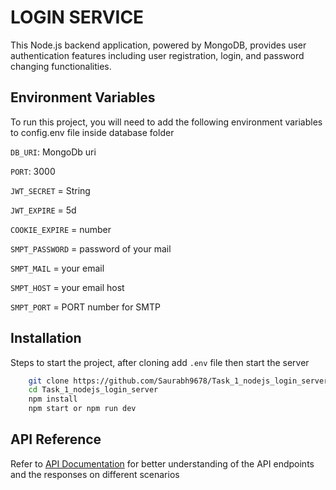 # LOGIN SERVICE

This Node.js backend application, powered by MongoDB, provides user authentication features including user registration, login, and password changing functionalities.

## Environment Variables

To run this project, you will need to add the following environment variables to  config.env file inside database folder

`DB_URI`: MongoDb uri

`PORT`: 3000

`JWT_SECRET` = String

`JWT_EXPIRE` = 5d

`COOKIE_EXPIRE` = number

`SMPT_PASSWORD` = password of your mail

`SMPT_MAIL` = your email

`SMPT_HOST` = your email host

`SMPT_PORT` = PORT number for SMTP


## Installation

Steps to start the project, after cloning add `.env` file then start the server

```bash
    git clone https://github.com/Saurabh9678/Task_1_nodejs_login_server.git
    cd Task_1_nodejs_login_server
    npm install 
    npm start or npm run dev
```



## API Reference

Refer to 
[API Documentation](https://documenter.getpostman.com/view/22900446/2s9Xy5LVaG) for better understanding of the API endpoints and the responses on different scenarios

